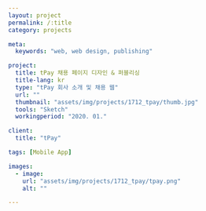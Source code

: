 ```yaml
---
layout: project
permalink: /:title
category: projects

meta:
  keywords: "web, web design, publishing"

project:
  title: tPay 채용 페이지 디자인 & 퍼블리싱
  title-lang: kr
  type: "tPay 회사 소개 및 채용 웹"
  url: ""
  thumbnail: "assets/img/projects/1712_tpay/thumb.jpg"
  tools: "Sketch"
  workingperiod: "2020. 01."

client:
  title: "tPay"

tags: [Mobile App]

images:
  - image:
    url: "assets/img/projects/1712_tpay/tpay.png"
    alt: ""

---
```

